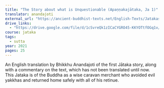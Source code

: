 ```yaml
---
title: "The Story about what is Unquestionable (Apaṇṇakajātaka, Ja 1)"
translator: anandajoti
external_url: "https://ancient-buddhist-texts.net/English-Texts/Jatakas/001-Unquestionable.pdf"
drive_links:
  - "https://drive.google.com/file/d/1cSvreQk1zICaCYGRO45-KKYOTtfOGq1v/view?usp=drive_link"
course: jataka
tags:
  - sutta
year: 2021
pages: 25
---
```


An English translation by Bhikkhu Anandajoti of the first Jātaka story, along with a commentary on the text, which has not been translated until now. This Jataka is of the Buddha as a wise caravan merchant who avoided evil yakkhas and returned home safely with all of his retinue.

